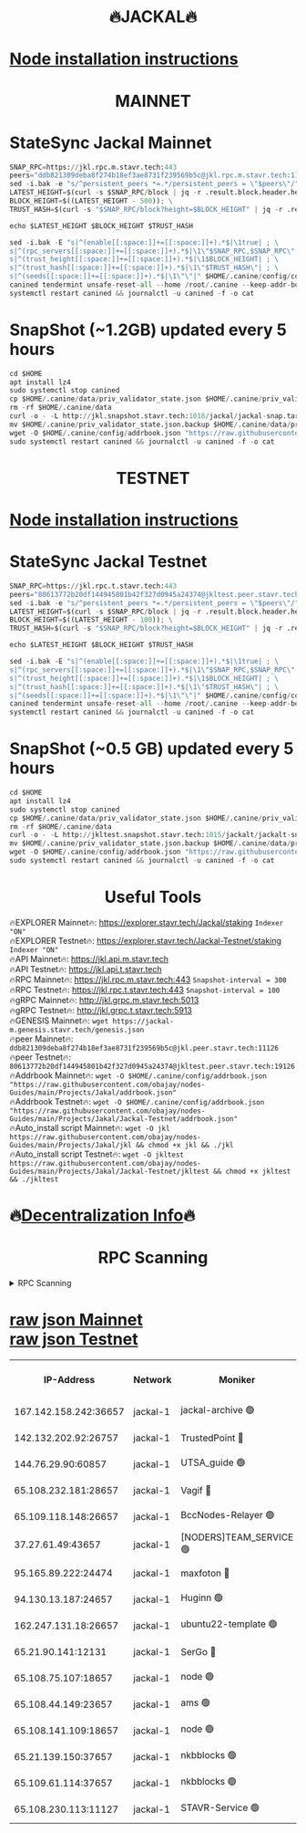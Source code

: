 <h1 align="center"> 🔥JACKAL🔥</h1>

[Node installation instructions](https://github.com/obajay/nodes-Guides/tree/main/Projects/Jakal)
=

<h1 align="center"> MAINNET</h1>

# StateSync Jackal Mainnet
```python
SNAP_RPC=https://jkl.rpc.m.stavr.tech:443
peers="ddb821309deba8f274b18ef3ae8731f239569b5c@jkl.rpc.m.stavr.tech:11126"
sed -i.bak -e "s/^persistent_peers *=.*/persistent_peers = \"$peers\"/" $HOME/.canine/config/config.toml
LATEST_HEIGHT=$(curl -s $SNAP_RPC/block | jq -r .result.block.header.height); \
BLOCK_HEIGHT=$((LATEST_HEIGHT - 500)); \
TRUST_HASH=$(curl -s "$SNAP_RPC/block?height=$BLOCK_HEIGHT" | jq -r .result.block_id.hash)

echo $LATEST_HEIGHT $BLOCK_HEIGHT $TRUST_HASH

sed -i.bak -E "s|^(enable[[:space:]]+=[[:space:]]+).*$|\1true| ; \
s|^(rpc_servers[[:space:]]+=[[:space:]]+).*$|\1\"$SNAP_RPC,$SNAP_RPC\"| ; \
s|^(trust_height[[:space:]]+=[[:space:]]+).*$|\1$BLOCK_HEIGHT| ; \
s|^(trust_hash[[:space:]]+=[[:space:]]+).*$|\1\"$TRUST_HASH\"| ; \
s|^(seeds[[:space:]]+=[[:space:]]+).*$|\1\"\"|" $HOME/.canine/config/config.toml
canined tendermint unsafe-reset-all --home /root/.canine --keep-addr-book
systemctl restart canined && journalctl -u canined -f -o cat
```
# SnapShot (~1.2GB) updated every 5 hours
```python
cd $HOME
apt install lz4
sudo systemctl stop canined
cp $HOME/.canine/data/priv_validator_state.json $HOME/.canine/priv_validator_state.json.backup
rm -rf $HOME/.canine/data
curl -o - -L http://jkl.snapshot.stavr.tech:1018/jackal/jackal-snap.tar.lz4 | lz4 -c -d - | tar -x -C $HOME/.canine --strip-components 2
mv $HOME/.canine/priv_validator_state.json.backup $HOME/.canine/data/priv_validator_state.json
wget -O $HOME/.canine/config/addrbook.json "https://raw.githubusercontent.com/obajay/nodes-Guides/main/Projects/Jakal/addrbook.json"
sudo systemctl restart canined && journalctl -u canined -f -o cat
```

<h1 align="center"> TESTNET</h1>

[Node installation instructions](https://github.com/obajay/nodes-Guides/tree/main/Projects/Jakal/Jackal-Testnet)
=

# StateSync Jackal Testnet
```python
SNAP_RPC=https://jkl.rpc.t.stavr.tech:443
peers="80613772b20df144945801b42f327d0945a24374@jkltest.peer.stavr.tech:19126"
sed -i.bak -e "s/^persistent_peers *=.*/persistent_peers = \"$peers\"/" $HOME/.canine/config/config.toml
LATEST_HEIGHT=$(curl -s $SNAP_RPC/block | jq -r .result.block.header.height); \
BLOCK_HEIGHT=$((LATEST_HEIGHT - 100)); \
TRUST_HASH=$(curl -s "$SNAP_RPC/block?height=$BLOCK_HEIGHT" | jq -r .result.block_id.hash)

echo $LATEST_HEIGHT $BLOCK_HEIGHT $TRUST_HASH

sed -i.bak -E "s|^(enable[[:space:]]+=[[:space:]]+).*$|\1true| ; \
s|^(rpc_servers[[:space:]]+=[[:space:]]+).*$|\1\"$SNAP_RPC,$SNAP_RPC\"| ; \
s|^(trust_height[[:space:]]+=[[:space:]]+).*$|\1$BLOCK_HEIGHT| ; \
s|^(trust_hash[[:space:]]+=[[:space:]]+).*$|\1\"$TRUST_HASH\"| ; \
s|^(seeds[[:space:]]+=[[:space:]]+).*$|\1\"\"|" $HOME/.canine/config/config.toml
canined tendermint unsafe-reset-all --home /root/.canine --keep-addr-book
systemctl restart canined && journalctl -u canined -f -o cat
```
# SnapShot (~0.5 GB) updated every 5 hours
```python
cd $HOME
apt install lz4
sudo systemctl stop canined
cp $HOME/.canine/data/priv_validator_state.json $HOME/.canine/priv_validator_state.json.backup
rm -rf $HOME/.canine/data
curl -o - -L http://jkltest.snapshot.stavr.tech:1015/jackalt/jackalt-snap.tar.lz4 | lz4 -c -d - | tar -x -C $HOME/.canine --strip-components 2
mv $HOME/.canine/priv_validator_state.json.backup $HOME/.canine/data/priv_validator_state.json
wget -O $HOME/.canine/config/addrbook.json "https://raw.githubusercontent.com/obajay/nodes-Guides/main/Projects/Jakal/Jackal-Testnet/addrbook.json"
sudo systemctl restart canined && journalctl -u canined -f -o cat
```

 <h1 align="center"> Useful Tools</h1>

🔥EXPLORER Mainnet🔥:      https://explorer.stavr.tech/Jackal/staking		        `Indexer "ON"` \
🔥EXPLORER Testnet🔥:      https://explorer.stavr.tech/Jackal-Testnet/staking     `Indexer "ON"` \
🔥API Mainnet🔥: 			 		 https://jkl.api.m.stavr.tech \
🔥API Testnet🔥: 			 		 https://jkl.api.t.stavr.tech \
🔥RPC Mainnet🔥:           https://jkl.rpc.m.stavr.tech:443              `Snapshot-interval = 300` \
🔥RPC Testnet🔥:           https://jkl.rpc.t.stavr.tech:443              `Snapshot-interval = 100` \
🔥gRPC Mainnet🔥:          http://jkl.grpc.m.stavr.tech:5013 \
🔥gRPC Testnet🔥:          http://jkl.grpc.t.stavr.tech:5913 \
🔥GENESIS Mainnet🔥:    `wget https://jackal-m.genesis.stavr.tech/genesis.json` \
🔥peer Mainnet🔥:					 `ddb821309deba8f274b18ef3ae8731f239569b5c@jkl.peer.stavr.tech:11126` \
🔥peer Testnet🔥:					 `80613772b20df144945801b42f327d0945a24374@jkltest.peer.stavr.tech:19126` \
🔥Addrbook Mainnet🔥:    ```wget -O $HOME/.canine/config/addrbook.json "https://raw.githubusercontent.com/obajay/nodes-Guides/main/Projects/Jakal/addrbook.json"``` \
🔥Addrbook Testnet🔥:    ```wget -O $HOME/.canine/config/addrbook.json "https://raw.githubusercontent.com/obajay/nodes-Guides/main/Projects/Jakal/Jackal-Testnet/addrbook.json"``` \
🔥Auto_install script Mainnet🔥: ```wget -O jkl https://raw.githubusercontent.com/obajay/nodes-Guides/main/Projects/Jakal/jkl && chmod +x jkl && ./jkl``` \
🔥Auto_install script Testnet🔥: ```wget -O jkltest https://raw.githubusercontent.com/obajay/nodes-Guides/main/Projects/Jakal/Jackal-Testnet/jkltest && chmod +x jkltest && ./jkltest```

🔥[Decentralization Info](https://github.com/obajay/StateSync-snapshots/tree/main/Projects/Jackal/Decentralization)🔥
=

<h1 align="center"> RPC Scanning</h1>

<details>
<summary>RPC Scanning</summary>

<h2 align="center"> We scan nodes in real time every 4 hours. And we provide the final result of RPC endpoints.
We cannot influence the operation of these nodes in any way. </h2>


```python
If Voting Power is higher than 0 --> then the Node is a validator of the network and may be subject to attack and be a potential threat to the chain.
```
```python
We marked such validators with a red symbol
```

</details>

[raw json Mainnet](https://rpc-check.jaclalm.stavr.tech/jaclalm/rpc-jaclalm-result.json) \
[raw json Testnet](https://github.com/obajay/StateSync-snapshots/tree/main/Projects/Jackal/Rpc-Check-Testnet)
=

<table><tr><th>IP-Address</th><th>Network</th><th>Moniker</th><th>Latest Block Height</th><th>Earliest Block Height</th><th>Catching Up</th><th>Tx Index</th><th>Voting Power</th><th>Scan Time</th></tr><tr><td>167.142.158.242:36657</td><td>jackal-1</td><td>jackal-archive 🟢</td><td>6796155</td><td>2770293</td><td>False</td><td>on</td><td>0</td><td>2024-03-09T07:00:42.050630680UTC</td></tr><tr><td>142.132.202.92:26757</td><td>jackal-1</td><td>TrustedPoint 🔴</td><td>6796148</td><td>6129401</td><td>False</td><td>on</td><td>294937</td><td>2024-03-09T06:59:52.172100501UTC</td></tr><tr><td>144.76.29.90:60857</td><td>jackal-1</td><td>UTSA_guide 🟢</td><td>6796152</td><td>6280001</td><td>False</td><td>on</td><td>0</td><td>2024-03-09T07:00:24.496065606UTC</td></tr><tr><td>65.108.232.181:28657</td><td>jackal-1</td><td>Vagif 🔴</td><td>6796153</td><td>6462201</td><td>False</td><td>off</td><td>60003</td><td>2024-03-09T07:00:28.998608270UTC</td></tr><tr><td>65.109.118.148:26657</td><td>jackal-1</td><td>BccNodes-Relayer 🟢</td><td>6687138</td><td>6489001</td><td>False</td><td>on</td><td>0</td><td>2024-03-09T07:00:20.234499430UTC</td></tr><tr><td>37.27.61.49:43657</td><td>jackal-1</td><td>[NODERS]TEAM_SERVICE 🟢</td><td>6796146</td><td>6591201</td><td>False</td><td>on</td><td>0</td><td>2024-03-09T06:59:38.672538633UTC</td></tr><tr><td>95.165.89.222:24474</td><td>jackal-1</td><td>maxfoton 🔴</td><td>6795953</td><td>6695952</td><td>False</td><td>off</td><td>117971</td><td>2024-03-09T07:00:29.740785074UTC</td></tr><tr><td>94.130.13.187:24657</td><td>jackal-1</td><td>Huginn 🟢</td><td>6796156</td><td>6707772</td><td>False</td><td>on</td><td>0</td><td>2024-03-09T07:00:44.337221082UTC</td></tr><tr><td>162.247.131.18:26657</td><td>jackal-1</td><td>ubuntu22-template 🟢</td><td>6796102</td><td>6746827</td><td>False</td><td>off</td><td>0</td><td>2024-03-09T07:00:05.078461609UTC</td></tr><tr><td>65.21.90.141:12131</td><td>jackal-1</td><td>SerGo 🔴</td><td>6796147</td><td>6759992</td><td>False</td><td>off</td><td>51100</td><td>2024-03-09T06:59:47.769430618UTC</td></tr><tr><td>65.108.75.107:18657</td><td>jackal-1</td><td>node 🟢</td><td>6796150</td><td>6759992</td><td>False</td><td>on</td><td>0</td><td>2024-03-09T07:00:11.813610868UTC</td></tr><tr><td>65.108.44.149:23657</td><td>jackal-1</td><td>ams 🟢</td><td>6796153</td><td>6760439</td><td>False</td><td>on</td><td>0</td><td>2024-03-09T07:00:30.054812283UTC</td></tr><tr><td>65.108.141.109:18657</td><td>jackal-1</td><td>node 🟢</td><td>6796147</td><td>6773189</td><td>False</td><td>on</td><td>0</td><td>2024-03-09T06:59:43.070932810UTC</td></tr><tr><td>65.21.139.150:37657</td><td>jackal-1</td><td>nkbblocks 🟢</td><td>6796147</td><td>6785001</td><td>False</td><td>on</td><td>0</td><td>2024-03-09T06:59:47.474740529UTC</td></tr><tr><td>65.109.61.114:37657</td><td>jackal-1</td><td>nkbblocks 🟢</td><td>6796150</td><td>6785101</td><td>False</td><td>on</td><td>0</td><td>2024-03-09T07:00:09.442221770UTC</td></tr><tr><td>65.108.230.113:11127</td><td>jackal-1</td><td>STAVR-Service 🟢</td><td>6796154</td><td>6795401</td><td>False</td><td>on</td><td>0</td><td>2024-03-09T07:00:32.380365853UTC</td></tr></table>
